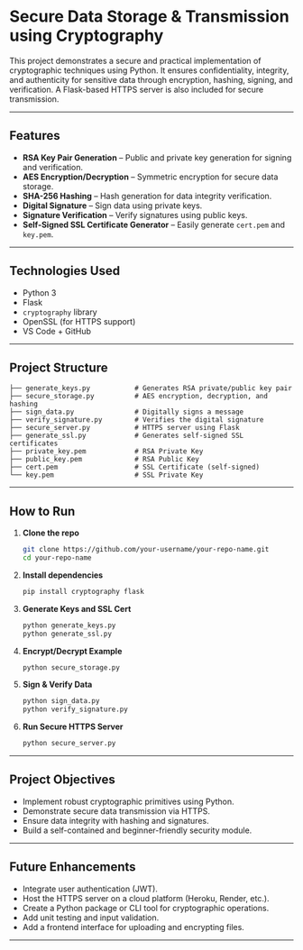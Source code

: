 #  Secure Data Storage & Transmission using Cryptography

This project demonstrates a secure and practical implementation of cryptographic techniques using Python. It ensures confidentiality, integrity, and authenticity for sensitive data through encryption, hashing, signing, and verification. A Flask-based HTTPS server is also included for secure transmission.

---

##  Features

-  **RSA Key Pair Generation** – Public and private key generation for signing and verification.
-  **AES Encryption/Decryption** – Symmetric encryption for secure data storage.
-  **SHA-256 Hashing** – Hash generation for data integrity verification.
-  **Digital Signature** – Sign data using private keys.
-  **Signature Verification** – Verify signatures using public keys.
-  **Self-Signed SSL Certificate Generator** – Easily generate `cert.pem` and `key.pem`.

---

##  Technologies Used

- Python 3
- Flask
- `cryptography` library
- OpenSSL (for HTTPS support)
- VS Code + GitHub

---

##  Project Structure

```
├── generate_keys.py           # Generates RSA private/public key pair
├── secure_storage.py          # AES encryption, decryption, and hashing
├── sign_data.py               # Digitally signs a message
├── verify_signature.py        # Verifies the digital signature
├── secure_server.py           # HTTPS server using Flask
├── generate_ssl.py            # Generates self-signed SSL certificates
├── private_key.pem            # RSA Private Key
├── public_key.pem             # RSA Public Key
├── cert.pem                   # SSL Certificate (self-signed)
└── key.pem                    # SSL Private Key

```

---

##  How to Run

1. **Clone the repo**
   ```bash
   git clone https://github.com/your-username/your-repo-name.git
   cd your-repo-name
   ```

2. **Install dependencies**
   ```bash
   pip install cryptography flask
   ```

3. **Generate Keys and SSL Cert**
   ```bash
   python generate_keys.py
   python generate_ssl.py
   ```

4. **Encrypt/Decrypt Example**
   ```bash
   python secure_storage.py
   ```

5. **Sign & Verify Data**
   ```bash
   python sign_data.py
   python verify_signature.py
   ```

6. **Run Secure HTTPS Server**
   ```bash
   python secure_server.py
   ```


---

##  Project Objectives

- Implement robust cryptographic primitives using Python.
- Demonstrate secure data transmission via HTTPS.
- Ensure data integrity with hashing and signatures.
- Build a self-contained and beginner-friendly security module.

---

##  Future Enhancements

-  Integrate user authentication (JWT).
-  Host the HTTPS server on a cloud platform (Heroku, Render, etc.).
-  Create a Python package or CLI tool for cryptographic operations.
-  Add unit testing and input validation.
-  Add a frontend interface for uploading and encrypting files.

---



